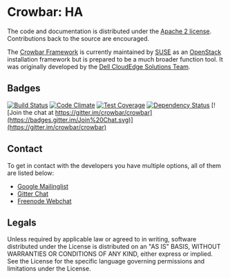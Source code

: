 # Crowbar: HA

The code and documentation is distributed under the [Apache 2 license](http://www.apache.org/licenses/LICENSE-2.0.html).
Contributions back to the source are encouraged.

The [Crowbar Framework](https://github.com/crowbar/crowbar) is currently maintained by [SUSE](http://www.suse.com/) as
an [OpenStack](http://openstack.org) installation framework but is prepared to be a much broader function tool. It was
originally developed by the [Dell CloudEdge Solutions Team](http://dell.com/openstack).

## Badges

[![Build Status](https://travis-ci.org/crowbar/crowbar-ha.svg?branch=master)](https://travis-ci.org/crowbar/crowbar-ha)
[![Code Climate](https://codeclimate.com/github/crowbar/crowbar-ha/badges/gpa.svg)](https://codeclimate.com/github/crowbar/crowbar-ha)
[![Test Coverage](https://codeclimate.com/github/crowbar/crowbar-ha/badges/coverage.svg)](https://codeclimate.com/github/crowbar/crowbar-ha)
[![Dependency Status](https://gemnasium.com/crowbar/crowbar-ha.svg)](https://gemnasium.com/crowbar/crowbar-ha)
[![Join the chat at https://gitter.im/crowbar/crowbar](https://badges.gitter.im/Join%20Chat.svg)](https://gitter.im/crowbar/crowbar)

## Contact

To get in contact with the developers you have multiple options, all of them are listed below:

* [Google Mailinglist](https://groups.google.com/forum/#!forum/crowbar)
* [Gitter Chat](https://gitter.im/crowbar/crowbar)
* [Freenode Webchat](http://webchat.freenode.net/?channels=%23crowbar)

## Legals

Unless required by applicable law or agreed to in writing, software distributed under the License is distributed on
an "AS IS" BASIS, WITHOUT WARRANTIES OR CONDITIONS OF ANY KIND, either express or implied. See the License for the
specific language governing permissions and limitations under the License.

